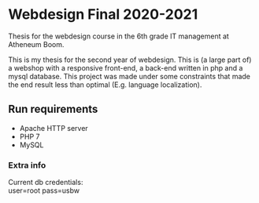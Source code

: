 # Webdesign Final 2020-2021
Thesis for the webdesign course in the 6th grade IT management at Atheneum Boom.

This is my thesis for the second year of webdesign. This is (a large part of) a webshop with a responsive front-end, a back-end written in php and a mysql database. 
This project was made under some constraints that made the end result less than optimal (E.g. language localization). 

## Run requirements
- Apache HTTP server
- PHP 7
- MySQL

### Extra info
Current db credentials: <br>
user=root pass=usbw

